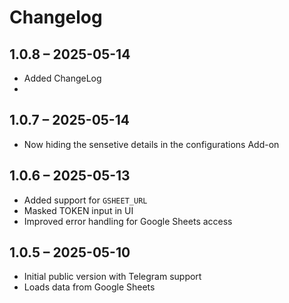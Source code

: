 # Changelog
## 1.0.8 – 2025-05-14
- Added ChangeLog
- 
## 1.0.7 – 2025-05-14
- Now hiding the sensetive details in the configurations Add-on 
  
## 1.0.6 – 2025-05-13
- Added support for `GSHEET_URL`
- Masked TOKEN input in UI
- Improved error handling for Google Sheets access

## 1.0.5 – 2025-05-10
- Initial public version with Telegram support
- Loads data from Google Sheets
